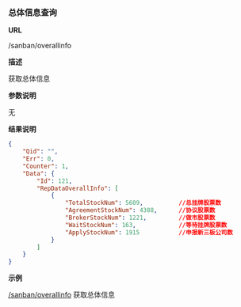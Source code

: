
### 总体信息查询

**URL**

/sanban/overallinfo

**描述**

获取总体信息

**参数说明**

无


**结果说明**

```json
{
    "Qid": "",
    "Err": 0,
    "Counter": 1,
    "Data": {
        "Id": 121,
        "RepDataOverallInfo": [
            {
                "TotalStockNum": 5609,          //总挂牌股票数
                "AgreementStockNum": 4388,      //协议股票数
                "BrokerStockNum": 1221,         //做市股票数
                "WaitStockNum": 163,            //等待挂牌股票数
				"ApplyStockNum": 1915           //申报新三板公司数
            }
        ]
    }
}
```

**示例**

[/sanban/overallinfo]($APIHOST$/sanban/overallinfo)
获取总体信息


